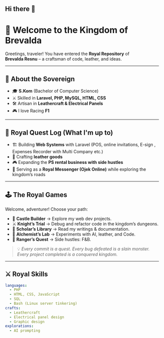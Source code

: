 ## Hi there 👋

# 🏰 Welcome to the Kingdom of Brevalda  

Greetings, traveler! You have entered the **Royal Repository** of  
**Brevalda Resnu** – a craftsman of code, leather, and ideas.  

---

## 👑 About the Sovereign
- 🎓 **S.Kom** (Bachelor of Computer Science)  
- ⚔️ Skilled in **Laravel, PHP, MySQL, HTML, CSS**  
- 🛠️ Artisan in **Leathercraft & Electrical Panels**  
- 🎮 I love Racing **F1**  

---

## 📜 Royal Quest Log (What I'm up to)
- 🏗️ Building **Web Systems** with Laravel (POS, online invitations, E-sign , Expenses Recorder with Multi Company etc.)  
- 🎨 Crafting **leather goods**  
- 🎮 Expanding the **PS rental business with side hustles**  
- 🏇 Serving as a **Royal Messenger (Ojek Online)** while exploring the kingdom’s roads  

---

## 🕹️ The Royal Games
Welcome, adventurer! Choose your path:  

- 🏰 **Castle Builder** → Explore my web dev projects.  
- ⚔️ **Knight’s Trial** → Debug and refactor code in the kingdom’s dungeons.  
- 📜 **Scholar’s Library** → Read my writings & documentation.  
- 🧙 **Alchemist’s Lab** → Experiments with AI, leather, and Code.  
- 🏹 **Ranger’s Quest** → Side hustles: F&B.  

> 💡 *Every commit is a quest. Every bug defeated is a slain monster. Every project completed is a conquered kingdom.*  

---

## ⚔️ Royal Skills
```yaml
languages:
  - PHP
  - HTML, CSS, JavaScript
  - SQL
  - Bash (Linux server tinkering)
crafts:
  - Leathercraft
  - Electrical panel design
  - Graphic design
explorations:
  - AI prompting

